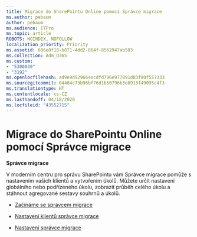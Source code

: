 ```yaml
---
title: Migrace do SharePointu Online pomocí Správce migrace
ms.author: pebaum
author: pebaum
ms.audience: ITPro
ms.topic: article
ROBOTS: NOINDEX, NOFOLLOW
localization_priority: Priority
ms.assetid: 686e8f18-b871-4dd2-864f-8562947ab583
ms.collection: Adm_O365
ms.custom:
- "5300030"
- "3192"
ms.openlocfilehash: ad9e9d929664ecdfd796e977891d83f80f557333
ms.sourcegitcommit: 04484c73b96bf76d1b50796b3e8913f49095c4f3
ms.translationtype: HT
ms.contentlocale: cs-CZ
ms.lasthandoff: 04/18/2020
ms.locfileid: "43552715"
---
```

# <a name="migrating-to-sharepoint-online-via-migration-manager"></a>Migrace do SharePointu Online pomocí Správce migrace

**Správce migrace**

V moderním centru pro správu SharePointu vám Správce migrace pomůže s nastavením vašich klientů a vytvořením úkolů. Můžete určit nastavení globálního nebo podřízeného úkolu, zobrazit průběh celého úkolu a stáhnout agregované sestavy souhrnů a úkolů.

- [Začínáme se správcem migrace](https://docs.microsoft.com/sharepointmigration/mm-get-started)

- [Nastavení klientů správce migrace](https://docs.microsoft.com/sharepointmigration/mm-setup-clients)

- [Nastavení správce migrace](https://docs.microsoft.com/sharepointmigration/mm-settings)
